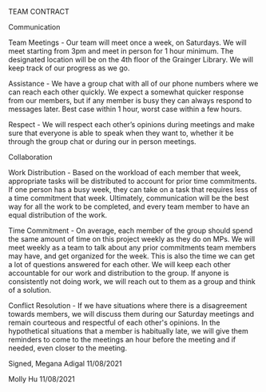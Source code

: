 TEAM CONTRACT

Communication

Team Meetings - Our team will meet once a week, on Saturdays. We will meet starting from 3pm and meet in person for 1 hour minimum. The designated location will be on the 4th floor of the Grainger Library. We will keep track of our progress as we go. 

Assistance - We have a group chat with all of our phone numbers where we can reach each other quickly. We expect a somewhat quicker response from our members, but if any member is busy they can always respond to messages later. Best case within 1 hour, worst case within a few hours. 

Respect - We will respect each other’s opinions during meetings and make sure that everyone is able to speak when they want to, whether it be through the group chat or during our in person meetings. 


Collaboration

Work Distribution - Based on the workload of each member that week, appropriate tasks will be distributed to account for prior time commitments. If one person has a busy week, they can take on a task that requires less of a time commitment that week. Ultimately, communication will be the best way for all the work to be completed, and every team member to have an equal distribution of the work.

Time Commitment - On average, each member of the group should spend the same amount of time on this project weekly as they do on MPs. We will meet weekly as a team to talk about any prior commitments team members may have, and get organized for the week. This is also the time we can get a lot of questions answered for each other. We will keep each other accountable for our work and distribution to the group. If anyone is consistently not doing work, we will reach out to them as a group and think of a solution.

Conflict Resolution - If we have situations where there is a disagreement towards members, we will discuss them during our Saturday meetings and remain courteous and respectful of each other's opinions. In the hypothetical situations that a member is habitually late, we will give them reminders to come to the meetings an hour before the meeting and if needed, even closer to the meeting. 

Signed, 
Megana Adigal 11/08/2021

Molly Hu  11/08/2021

